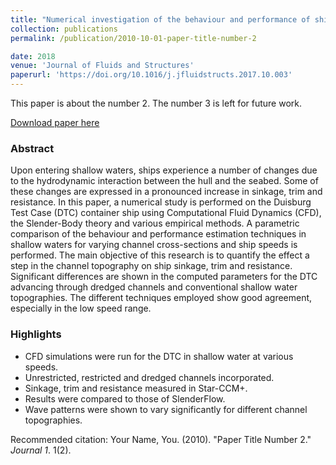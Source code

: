 ```yaml
---
title: "Numerical investigation of the behaviour and performance of ships advancing through restricted shallow waters"
collection: publications
permalink: /publication/2010-10-01-paper-title-number-2

date: 2018
venue: 'Journal of Fluids and Structures'
paperurl: 'https://doi.org/10.1016/j.jfluidstructs.2017.10.003'
---
```

This paper is about the number 2. The number 3 is left for future work.

[Download paper here](https://doi.org/10.1016/j.jfluidstructs.2017.10.003)
### Abstract
Upon entering shallow waters, ships experience a number of changes due to the hydrodynamic interaction between the hull and the seabed. Some of these changes are expressed in a pronounced increase in sinkage, trim and resistance. In this paper, a numerical study is performed on the Duisburg Test Case (DTC) container ship using Computational Fluid Dynamics (CFD), the Slender-Body theory and various empirical methods. A parametric comparison of the behaviour and performance estimation techniques in shallow waters for varying channel cross-sections and ship speeds is performed. The main objective of this research is to quantify the effect a step in the channel topography on ship sinkage, trim and resistance. Significant differences are shown in the computed parameters for the DTC advancing through dredged channels and conventional shallow water topographies. The different techniques employed show good agreement, especially in the low speed range.

### Highlights
 - CFD simulations were run for the DTC in shallow water at various speeds.
 - Unrestricted, restricted and dredged channels incorporated.
 - Sinkage, trim and resistance measured in Star-CCM+.
 - Results were compared to those of SlenderFlow.
 - Wave patterns were shown to vary significantly for different channel topographies.


Recommended citation: Your Name, You. (2010). "Paper Title Number 2." <i>Journal 1</i>. 1(2).
